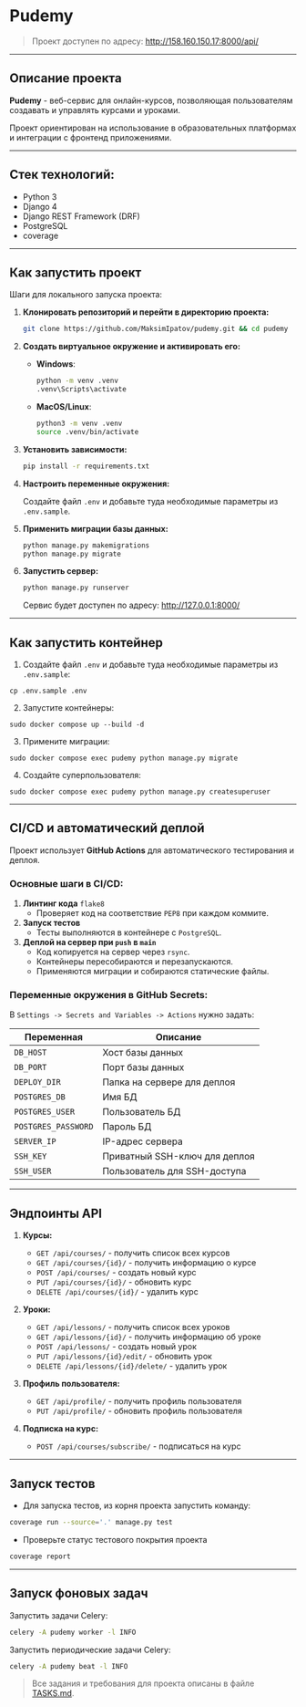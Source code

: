 # Pudemy

> Проект доступен по адресу: http://158.160.150.17:8000/api/

---

## Описание проекта

**Pudemy** - веб-сервис для онлайн-курсов, позволяющая пользователям создавать и управлять курсами и уроками.

Проект ориентирован на использование в образовательных платформах и интеграции с фронтенд приложениями.

---

## Стек технологий:

- Python 3
- Django 4
- Django REST Framework (DRF)
- PostgreSQL
- coverage

---

## Как запустить проект

Шаги для локального запуска проекта:

1. **Клонировать репозиторий и перейти в директорию проекта:**

    ```bash
    git clone https://github.com/MaksimIpatov/pudemy.git && cd pudemy
    ```

2. **Создать виртуальное окружение и активировать его:**

    - **Windows**:

      ```bash
      python -m venv .venv
      .venv\Scripts\activate
      ```

    - **MacOS/Linux**:

      ```bash
      python3 -m venv .venv
      source .venv/bin/activate
      ```

3. **Установить зависимости:**

    ```bash
    pip install -r requirements.txt
    ```

4. **Настроить переменные окружения:**

   Создайте файл `.env` и добавьте туда необходимые параметры из `.env.sample`.

5. **Применить миграции базы данных:**

    ```bash
    python manage.py makemigrations
    python manage.py migrate
    ```

6. **Запустить сервер:**

    ```bash
    python manage.py runserver
    ```

   Сервис будет доступен по адресу: http://127.0.0.1:8000/

---

## Как запустить контейнер

1. Создайте файл `.env` и добавьте туда необходимые параметры из `.env.sample`:

```shell
cp .env.sample .env
```

2. Запустите контейнеры:

```shell
sudo docker compose up --build -d
```

3. Примените миграции:

```shell
sudo docker compose exec pudemy python manage.py migrate
```

4. Создайте суперпользователя:

```shell
sudo docker compose exec pudemy python manage.py createsuperuser
```

---

## CI/CD и автоматический деплой

Проект использует **GitHub Actions** для автоматического тестирования и деплоя.

### Основные шаги в CI/CD:

1. **Линтинг кода** `flake8`
    - Проверяет код на соответствие `PEP8` при каждом коммите.
2. **Запуск тестов**
    - Тесты выполняются в контейнере с `PostgreSQL`.
3. **Деплой на сервер при `push` в `main`**
    - Код копируется на сервер через `rsync`.
    - Контейнеры пересобираются и перезапускаются.
    - Применяются миграции и собираются статические файлы.

### Переменные окружения в GitHub Secrets:

В `Settings -> Secrets and Variables -> Actions` нужно задать:

| Переменная          | Описание                      |
|---------------------|-------------------------------|
| `DB_HOST`           | Хост базы данных              |
| `DB_PORT`           | Порт базы данных              |
| `DEPLOY_DIR`        | Папка на сервере для деплоя   |
| `POSTGRES_DB`       | Имя БД                        |
| `POSTGRES_USER`     | Пользователь БД               |
| `POSTGRES_PASSWORD` | Пароль БД                     |
| `SERVER_IP`         | IP-адрес сервера              |
| `SSH_KEY`           | Приватный SSH-ключ для деплоя |
| `SSH_USER`          | Пользователь для SSH-доступа  |

---

## Эндпоинты API

1. **Курсы:**

    - `GET /api/courses/` - получить список всех курсов
    - `GET /api/courses/{id}/` - получить информацию о курсе
    - `POST /api/courses/` - создать новый курс
    - `PUT /api/courses/{id}/` - обновить курс
    - `DELETE /api/courses/{id}/` - удалить курс

2. **Уроки:**

    - `GET /api/lessons/` - получить список всех уроков
    - `GET /api/lessons/{id}/` - получить информацию об уроке
    - `POST /api/lessons/` - создать новый урок
    - `PUT /api/lessons/{id}/edit/` - обновить урок
    - `DELETE /api/lessons/{id}/delete/` - удалить урок

3. **Профиль пользователя:**

    - `GET /api/profile/` - получить профиль пользователя
    - `PUT /api/profile/` - обновить профиль пользователя

4. **Подписка на курс:**

    - `POST /api/courses/subscribe/` - подписаться на курс

---

## Запуск тестов

- Для запуска тестов, из корня проекта запустить команду:

```bash
coverage run --source='.' manage.py test
```

- Проверьте статус тестового покрытия проекта

```bash
coverage report
```

---

## Запуск фоновых задач

Запустить задачи Celery:

```bash
celery -A pudemy worker -l INFO
```

Запустить периодические задачи Celery:

```bash
celery -A pudemy beat -l INFO
```

> Все задания и требования для проекта описаны в файле [TASKS.md](TASKS.md).
